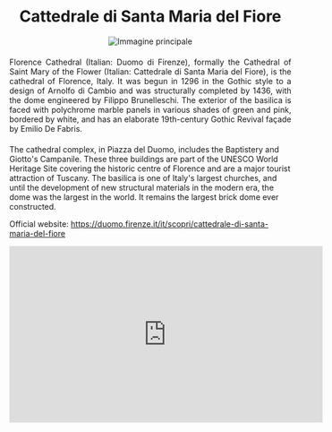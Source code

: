 <!-- Use the following commented lines to include monument coordinates and attributes (leave empty lines if the monument has no additional info)
43.7733076894411 11.25601920841498
Religious Monument, Church
accessible, guided tours, art, architecture
Brunelleschi's masterpiece
 -->

<h1 align="center">Cattedrale di Santa Maria del Fiore</h1>

<center>
  <img src="https://tourismmedia.italia.it/is/image/mitur/800X500_cupola_brunelleschi?wid=1240&hei=500&fit=constrain,1&fmt=webp" alt="Immagine principale">
</center>


<p align="justify" style="margin-top:20px;margin-bottom:20px;">
Florence Cathedral (Italian: Duomo di Firenze), formally the Cathedral of Saint Mary of the Flower (Italian: Cattedrale di Santa Maria del Fiore), is the cathedral of Florence, Italy. It was begun in 1296 in the Gothic style to a design of Arnolfo di Cambio and was structurally completed by 1436, with the dome engineered by Filippo Brunelleschi. The exterior of the basilica is faced with polychrome marble panels in various shades of green and pink, bordered by white, and has an elaborate 19th-century Gothic Revival façade by Emilio De Fabris.

The cathedral complex, in Piazza del Duomo, includes the Baptistery and Giotto's Campanile. These three buildings are part of the UNESCO World Heritage Site covering the historic centre of Florence and are a major tourist attraction of Tuscany. The basilica is one of Italy's largest churches, and until the development of new structural materials in the modern era, the dome was the largest in the world. It remains the largest brick dome ever constructed.
</p>

<p>
Official website: <a href="https://duomo.firenze.it/it/scopri/cattedrale-di-santa-maria-del-fiore">https://duomo.firenze.it/it/scopri/cattedrale-di-santa-maria-del-fiore</a>
</p>

<center>

<iframe width="560" height="315" src="https://www.youtube.com/embed/QdbT0I4G6ds?si=hmOIb_E42YfLYnth" title="YouTube video player" frameborder="0" allow="accelerometer; autoplay; clipboard-write; encrypted-media; gyroscope; picture-in-picture; web-share" allowfullscreen></iframe></br>

<!--
<audio style="margin-top:20px;margin-bottom:20px;max-width:100%;" src="https://dl.dropboxusercontent.com/s/ujmvjjwy7s4iode/audio.mp3" controls>
Your browser does not support the audio tag.
</audio>
-->

</center>

<img src="https://solaris.micc.unifi.it/pixel.png?3" height=1 width=1>
